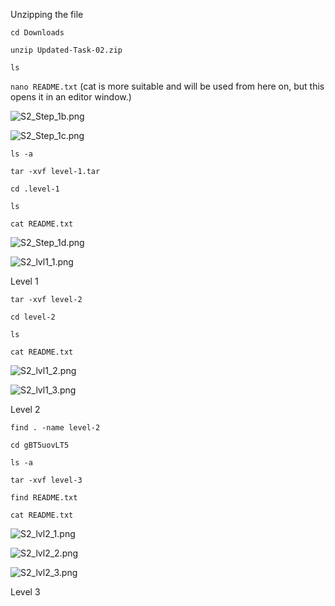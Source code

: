 Unzipping the file

`cd Downloads`

`unzip Updated-Task-02.zip`

`ls`

`nano README.txt` (cat is more suitable and will be used from here on, but this opens it in an editor window.)

![S2_Step_1b.png](:/a20d2c6798d546ed83fb829fe677269d)

![S2_Step_1c.png](:/4082116173d6478882b527380ef77093)

`ls -a`

`tar -xvf level-1.tar`

`cd .level-1`

`ls`

`cat README.txt`

![S2_Step_1d.png](:/ae8c7e1ef1c34905bde272b60f23dc3a)

![S2_lvl1_1.png](:/8544275c9e074e55b17b43c24571d073)

Level 1

`tar -xvf level-2`

`cd level-2`

`ls`

`cat README.txt`

![S2_lvl1_2.png](:/b4a6900089994542bb9eeae43e915705)

![S2_lvl1_3.png](:/9c4a322f7ab94043802f76088bb21e75) 

Level 2

`find . -name level-2`

`cd gBT5uovLT5`

`ls -a`

`tar -xvf level-3`

`find README.txt`

`cat README.txt`

![S2_lvl2_1.png](:/29ca4786ebd04f409b7bb93dd108d33e)

![S2_lvl2_2.png](:/6000089f055d4de8a9d13ef2bf7aad67)

![S2_lvl2_3.png](:/a9d5a3bd4b844d21b8cb5a36c002c925)

Level 3
